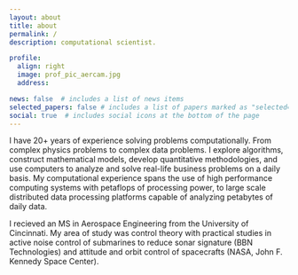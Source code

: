 ```yaml
---
layout: about
title: about
permalink: /
description: computational scientist.

profile:
  align: right
  image: prof_pic_aercam.jpg
  address: 

news: false  # includes a list of news items
selected_papers: false # includes a list of papers marked as "selected={true}"
social: true  # includes social icons at the bottom of the page
---
```


I have 20+ years of experience solving problems computationally. From complex physics problems to complex data problems.  I explore algorithms, construct mathematical models, develop quantitative methodologies, and use computers to analyze and solve real-life business problems on a daily basis.  My computational experience spans the use of high performance computing systems with petaflops of processing power, to large scale distributed data processing platforms capable of analyzing petabytes of daily data.

I recieved an MS in Aerospace Engineering from the University of Cincinnati.  My area of study was control theory with practical studies in active noise control of submarines to reduce sonar signature (BBN Technologies) and attitude and orbit control of spacecrafts (NASA, John F. Kennedy Space Center).



